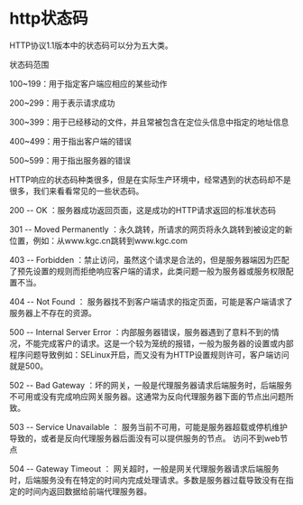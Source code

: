 # http状态码

HTTP协议1.1版本中的状态码可以分为五大类。

状态码范围

100~199：用于指定客户端应相应的某些动作

200~299：用于表示请求成功

300~399：用于已经移动的文件，并且常被包含在定位头信息中指定的地址信息

400~499：用于指出客户端的错误

500~599：用于指出服务器的错误

 

HTTP响应的状态码种类很多，但是在实际生产环境中，经常遇到的状态码却不是很多，我们来看看常见的一些状态码。

200 -- OK ：服务器成功返回页面，这是成功的HTTP请求返回的标准状态码

301 -- Moved Permanently ：永久跳转，所请求的网页将永久跳转到被设定的新位置，例如：从www.kgc.cn跳转到www.kgc.com

403 -- Forbidden ：禁止访问，虽然这个请求是合法的，但是服务器端因为匹配了预先设置的规则而拒绝响应客户端的请求，此类问题一般为服务器或服务权限配置不当。

404 -- Not Found ： 服务器找不到客户端请求的指定页面，可能是客户端请求了服务器上不存在的资源。

500 -- Internal Server Error ：内部服务器错误，服务器遇到了意料不到的情况，不能完成客户的请求。这是一个较为笼统的报错，一般为服务器的设置或内部程序问题导致例如：SELinux开启，而又没有为HTTP设置规则许可，客户端访问就是500。

502 -- Bad Gateway ：坏的网关，一般是代理服务器请求后端服务时，后端服务不可用或没有完成响应网关服务器。这通常为反向代理服务器下面的节点出问题所致。

503 -- Service Unavailable ： 服务当前不可用，可能是服务器超载或停机维护导致的，或者是反向代理服务器后面没有可以提供服务的节点。  访问不到web节点

504 -- Gateway Timeout ： 网关超时，一般是网关代理服务器请求后端服务时，后端服务没有在特定的时间内完成处理请求。多数是服务器过载导致没有在指定的时间内返回数据给前端代理服务器。